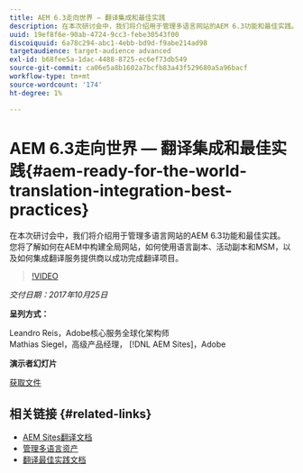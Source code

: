 ```yaml
---
title: AEM 6.3走向世界 — 翻译集成和最佳实践
description: 在本次研讨会中，我们将介绍用于管理多语言网站的AEM 6.3功能和最佳实践。 您将了解如何在AEM中构建全局网站，如何使用语言副本、活动副本和MSM，以及如何集成翻译服务提供商以成功完成翻译项目。
uuid: 19ef8f6e-90ab-4724-9cc3-febe30543f00
discoiquuid: 6a78c294-abc1-4ebb-bd9d-f9abe214ad98
targetaudience: target-audience advanced
exl-id: b68fee5a-1dac-4488-8725-ec6ef73db549
source-git-commit: ca06e5a8b1602a7bcfb83a43f529680a5a96bacf
workflow-type: tm+mt
source-wordcount: '174'
ht-degree: 1%

---
```


# AEM 6.3走向世界 — 翻译集成和最佳实践{#aem-ready-for-the-world-translation-integration-best-practices}

在本次研讨会中，我们将介绍用于管理多语言网站的AEM 6.3功能和最佳实践。 您将了解如何在AEM中构建全局网站，如何使用语言副本、活动副本和MSM，以及如何集成翻译服务提供商以成功完成翻译项目。

>[!VIDEO](https://video.tv.adobe.com/v/21532/?quality=9)

*交付日期：2017年10月25日*

**呈列方式：**

Leandro Reis，Adobe核心服务全球化架构师\
Mathias Siegel，高级产品经理， [!DNL AEM Sites]，Adobe

**演示者幻灯片**

[获取文件](assets/immerse-2017-translationpresentation-rev1.pdf)

## 相关链接 {#related-links}

* [AEM Sites翻译文档](https://docs.adobe.com/docs/en/aem/6-3/administer/sites/translation.html)
* [管理多语言资产](https://docs.adobe.com/docs/en/aem/6-3/author/assets/managing-assets-touch-ui/multilingual-assets.html)
* [翻译最佳实践文档](https://docs.adobe.com/docs/en/aem/6-3/administer/sites/translation/tc-bp.html)
